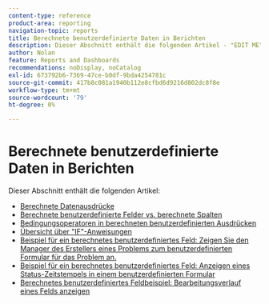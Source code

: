 ```yaml
---
content-type: reference
product-area: reporting
navigation-topic: reports
title: Berechnete benutzerdefinierte Daten in Berichten
description: Dieser Abschnitt enthält die folgenden Artikel - "EDIT ME".
author: Nolan
feature: Reports and Dashboards
recommendations: noDisplay, noCatalog
exl-id: 673792b6-7369-47ce-b0df-9bda4254781c
source-git-commit: 417b8c081a1940b112e8cfbd6d9216d802dc8f8e
workflow-type: tm+mt
source-wordcount: '79'
ht-degree: 0%

---
```


# Berechnete benutzerdefinierte Daten in Berichten

Dieser Abschnitt enthält die folgenden Artikel:

* [Berechnete Datenausdrücke](../../../reports-and-dashboards/reports/calc-cstm-data-reports/calculated-data-expressions.md)
* [Berechnete benutzerdefinierte Felder vs. berechnete Spalten](../../../reports-and-dashboards/reports/calc-cstm-data-reports/calculated-custom-fields-calculated-columns.md)
* [Bedingungsoperatoren in berechneten benutzerdefinierten Ausdrücken](../../../reports-and-dashboards/reports/calc-cstm-data-reports/condition-operators-calculated-custom-expressions.md)
* [Übersicht über &quot;IF&quot;-Anweisungen](../../../reports-and-dashboards/reports/calc-cstm-data-reports/if-statements-overview.md)
* [Beispiel für ein berechnetes benutzerdefiniertes Feld: Zeigen Sie den Manager des Erstellers eines Problems zum benutzerdefinierten Formular für das Problem an.](../../../reports-and-dashboards/reports/calc-cstm-data-reports/custom-field-manager-issue-creator-on-issue-form.md)
* [Beispiel für ein berechnetes benutzerdefiniertes Feld: Anzeigen eines Status-Zeitstempels in einem benutzerdefinierten Formular](../../../reports-and-dashboards/reports/calc-cstm-data-reports/example-status-timestamp-in-calculated-field.md)
* [Berechnetes benutzerdefiniertes Feldbeispiel: Bearbeitungsverlauf eines Felds anzeigen](../../../reports-and-dashboards/reports/calc-cstm-data-reports/calculated-field-example-edit-history-of-another-field.md)
  <!--outdated: * [Basic Report Creation Program for the new Workfront experience](https://one.workfront.com/s/basic-report-creation-program)-->
